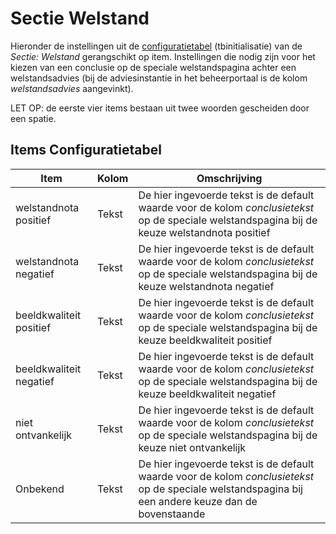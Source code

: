 # Sectie Welstand

Hieronder de instellingen uit de [configuratietabel](/docs/instellen_inrichten/configuratie.md) (tbinitialisatie) van de *Sectie: Welstand* gerangschikt op item.
Instellingen die nodig zijn voor het kiezen van een conclusie op de speciale welstandspagina achter een welstandsadvies (bij de adviesinstantie in het beheerportaal is de kolom *welstandsadvies* aangevinkt).

LET OP: de eerste vier items bestaan uit twee woorden gescheiden door een spatie.

## Items Configuratietabel

| Item | Kolom | Omschrijving |
|---|---|---|
|welstandnota positief| Tekst |De hier ingevoerde tekst is de default waarde voor de kolom *conclusietekst* op de speciale welstandspagina bij de keuze welstandnota positief |
|welstandnota negatief| Tekst |De hier ingevoerde tekst is de default waarde voor de kolom *conclusietekst* op de speciale welstandspagina bij de keuze welstandnota negatief |
|beeldkwaliteit positief| Tekst |De hier ingevoerde tekst is de default waarde voor de kolom *conclusietekst* op de speciale welstandspagina bij de keuze beeldkwaliteit positief |
|beeldkwaliteit negatief| Tekst |De hier ingevoerde tekst is de default waarde voor de kolom *conclusietekst* op de speciale welstandspagina bij de keuze beeldkwaliteit negatief |
|niet ontvankelijk| Tekst |De hier ingevoerde tekst is de default waarde voor de kolom *conclusietekst* op de speciale welstandspagina bij de keuze niet ontvankelijk |
| Onbekend | Tekst |De hier ingevoerde tekst is de default waarde voor de kolom *conclusietekst* op de speciale welstandspagina bij een andere keuze dan de bovenstaande|
